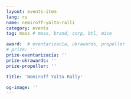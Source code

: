 ```yaml
---
layout: events-item
lang: ru
name: nemiroff-yalta-ralli
category: events
tag: mass # mass, brand, corp, btl, mice

award:  # eventarizacia, ukrawards, propeller
# prize: ''
prize-eventarizacia: ''
prize-ukrawards: ''
prize-propeller: ''

title: 'Nemiroff Yalta Rally'

og-image: ''
---
```

